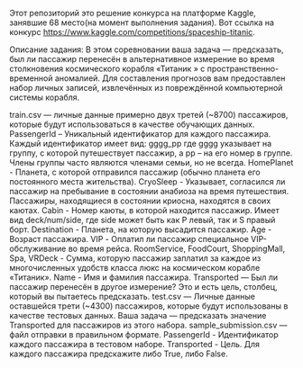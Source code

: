 Этот репозиторий это решение конкурса на платформе Kaggle, занявшие 68 место(на момент выполнения задания).
Вот ссылка на конкурс https://www.kaggle.com/competitions/spaceship-titanic.

Описание задания:
В этом соревновании ваша задача — предсказать, был ли пассажир перенесён в альтернативное измерение во время столкновения космического корабля «Титаник » с пространственно-временной аномалией. Для составления прогнозов вам предоставлен набор личных записей, извлечённых из повреждённой компьютерной системы корабля.

train.csv — личные данные примерно двух третей (~8700) пассажиров, которые будут использоваться в качестве обучающих данных.
PassengerId – Уникальный идентификатор для каждого пассажира. Каждый идентификатор имеет вид: gggg_pp где gggg указывает на группу, с которой путешествует пассажир, а pp – на его номер в группе. Члены группы часто являются членами семьи, но не всегда.
HomePlanet - Планета, с которой отправился пассажир (обычно планета его постоянного места жительства).
CryoSleep - Указывает, согласился ли пассажир на пребывание в состоянии анабиоза на время путешествия. Пассажиры, находящиеся в состоянии криосна, находятся в своих каютах.
Cabin - Номер каюты, в которой находится пассажир. Имеет вид deck/num/side, где side может быть как P левый, так и S правый борт.
Destination - Планета, на которую высадится пассажир.
Age - Возраст пассажира.
VIP - Оплатил ли пассажир специальное VIP-обслуживание во время рейса.
RoomService, FoodCourt, ShoppingMall, Spa, VRDeck - Сумма, которую пассажир заплатил за каждое из многочисленных удобств класса люкс на космическом корабле «Титаник».
Name - Имя и фамилия пассажира.
Transported — Был ли пассажир перенесён в другое измерение? Это и есть цель, столбец, который вы пытаетесь предсказать.
test.csv — Личные данные оставшейся трети (~4300) пассажиров, которые будут использованы в качестве тестовых данных. Ваша задача — предсказать значение Transported для пассажиров из этого набора.
sample_submission.csv — файл отправки в правильном формате.
PassengerId - Идентификатор каждого пассажира в тестовом наборе.
Transported - Цель. Для каждого пассажира предскажите либо True, либо False.
